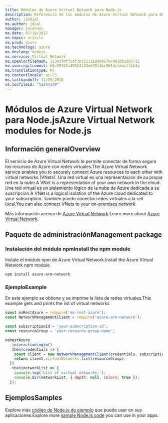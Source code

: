 ```yaml
---
title: Módulos de Azure Virtual Network para Node.js
description: Referencia de los módulos de Azure Virtual Network para Node.js
author: jimdial
ms.author: jdial
manager: jeconnoc
ms.date: 07/18/2017
ms.topic: article
ms.prod: azure
ms.technology: azure
ms.devlang: nodejs
ms.service: Virtual Network
ms.openlocfilehash: 11341fdff5df3b7521319d841707493db1d07732
ms.sourcegitcommit: b1e29342a19524f43ed70f4bc961dcfdacffb14a
ms.translationtype: HT
ms.contentlocale: es-ES
ms.lasthandoff: 11/15/2018
ms.locfileid: "51444349"
---
```

# <a name="azure-virtual-network-modules-for-nodejs"></a><span data-ttu-id="3cbba-103">Módulos de Azure Virtual Network para Node.js</span><span class="sxs-lookup"><span data-stu-id="3cbba-103">Azure Virtual Network modules for Node.js</span></span>

## <a name="overview"></a><span data-ttu-id="3cbba-104">Información general</span><span class="sxs-lookup"><span data-stu-id="3cbba-104">Overview</span></span>

<span data-ttu-id="3cbba-105">El servicio de Azure Virtual Network le permite conectar de forma segura los recursos de Azure con redes virtuales.</span><span class="sxs-lookup"><span data-stu-id="3cbba-105">The Azure Virtual Network service enables you to securely connect Azure resources to each other with virtual networks (VNets).</span></span> <span data-ttu-id="3cbba-106">Una red virtual es una representación de su propia red en la nube.</span><span class="sxs-lookup"><span data-stu-id="3cbba-106">A VNet is a representation of your own network in the cloud.</span></span> <span data-ttu-id="3cbba-107">Una red virtual es un aislamiento lógico de la nube de Azure dedicada a su suscripción.</span><span class="sxs-lookup"><span data-stu-id="3cbba-107">A VNet is a logical isolation of the Azure cloud dedicated to your subscription.</span></span> <span data-ttu-id="3cbba-108">También puede conectar redes virtuales a la red local.</span><span class="sxs-lookup"><span data-stu-id="3cbba-108">You can also connect VNets to your on-premises network.</span></span>

<span data-ttu-id="3cbba-109">Más información acerca de [Azure Virtual Network](https://docs.microsoft.com/azure/virtual-network/virtual-networks-overview).</span><span class="sxs-lookup"><span data-stu-id="3cbba-109">Learn more about [Azure Virtual Network](https://docs.microsoft.com/azure/virtual-network/virtual-networks-overview).</span></span>

## <a name="management-package"></a><span data-ttu-id="3cbba-110">Paquete de administración</span><span class="sxs-lookup"><span data-stu-id="3cbba-110">Management package</span></span>

### <a name="install-the-npm-module"></a><span data-ttu-id="3cbba-111">Instalación del módulo npm</span><span class="sxs-lookup"><span data-stu-id="3cbba-111">Install the npm module</span></span>

<span data-ttu-id="3cbba-112">Instale el módulo npm de Azure Virtual Network.</span><span class="sxs-lookup"><span data-stu-id="3cbba-112">Install the Azure Virtual Network npm module</span></span>

```bash
npm install azure-arm-network
```

### <a name="example"></a><span data-ttu-id="3cbba-113">Ejemplo</span><span class="sxs-lookup"><span data-stu-id="3cbba-113">Example</span></span>

<span data-ttu-id="3cbba-114">En este ejemplo se obtiene y se imprime la lista de redes virtuales.</span><span class="sxs-lookup"><span data-stu-id="3cbba-114">This example gets and prints the list of virtual networks</span></span>

```javascript
const msRestAzure = require('ms-rest-azure');
const NetworkManagementClient = require('azure-arm-network');

const subscriptionId = 'your-subscription-id';
const resourceGroup = 'your-resource-group-name';

msRestAzure
  .interactiveLogin()
  .then(credentials => {
    const client = new NetworkManagementClient(credentials, subscriptionId);
    return client.virtualNetworks.list(resourceGroup);
  })
  .then(networkList => {
    console.log('List of virtual networks:');
    console.dir(networkList, { depth: null, colors: true });
  });
```

## <a name="samples"></a><span data-ttu-id="3cbba-115">Ejemplos</span><span class="sxs-lookup"><span data-stu-id="3cbba-115">Samples</span></span>

<span data-ttu-id="3cbba-116">Explore más [código de Node.js de ejemplo](https://azure.microsoft.com/resources/samples/?platform=nodejs) que puede usar en sus aplicaciones.</span><span class="sxs-lookup"><span data-stu-id="3cbba-116">Explore more [sample Node.js code](https://azure.microsoft.com/resources/samples/?platform=nodejs) you can use in your apps.</span></span>
